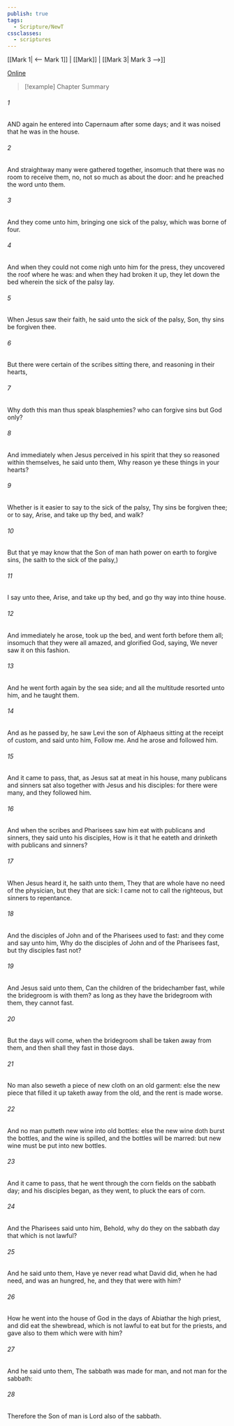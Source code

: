 ```yaml
---
publish: true
tags:
  - Scripture/NewT
cssclasses:
  - scriptures
---
```

[[Mark 1| <-- Mark 1]] | [[Mark]] | [[Mark 3| Mark 3 -->]]

[Online](https://churchofjesuschrist.org/study/scriptures/nt/mark/2?lang=eng)

>[!example] Chapter Summary
>
###### 1
AND again he entered into Capernaum after some days; and it was noised that he was in the house.
###### 2
And straightway many were gathered together, insomuch that there was no room to receive them, no, not so much as about the door: and he preached the word unto them.
###### 3
And they come unto him, bringing one sick of the palsy, which was borne of four.
###### 4
And when they could not come nigh unto him for the press, they uncovered the roof where he was: and when they had broken it up, they let down the bed wherein the sick of the palsy lay.
###### 5
When Jesus saw their faith, he said unto the sick of the palsy, Son, thy sins be forgiven thee.
###### 6
But there were certain of the scribes sitting there, and reasoning in their hearts,
###### 7
Why doth this man thus speak blasphemies? who can forgive sins but God only?
###### 8
And immediately when Jesus perceived in his spirit that they so reasoned within themselves, he said unto them, Why reason ye these things in your hearts?
###### 9
Whether is it easier to say to the sick of the palsy, Thy sins be forgiven thee; or to say, Arise, and take up thy bed, and walk?
###### 10
But that ye may know that the Son of man hath power on earth to forgive sins, (he saith to the sick of the palsy,)
###### 11
I say unto thee, Arise, and take up thy bed, and go thy way into thine house.
###### 12
And immediately he arose, took up the bed, and went forth before them all; insomuch that they were all amazed, and glorified God, saying, We never saw it on this fashion.
###### 13
And he went forth again by the sea side; and all the multitude resorted unto him, and he taught them.
###### 14
And as he passed by, he saw Levi the son of Alphaeus sitting at the receipt of custom, and said unto him, Follow me. And he arose and followed him.
###### 15
And it came to pass, that, as Jesus sat at meat in his house, many publicans and sinners sat also together with Jesus and his disciples: for there were many, and they followed him.
###### 16
And when the scribes and Pharisees saw him eat with publicans and sinners, they said unto his disciples, How is it that he eateth and drinketh with publicans and sinners?
###### 17
When Jesus heard it, he saith unto them, They that are whole have no need of the physician, but they that are sick: I came not to call the righteous, but sinners to repentance.
###### 18
And the disciples of John and of the Pharisees used to fast: and they come and say unto him, Why do the disciples of John and of the Pharisees fast, but thy disciples fast not?
###### 19
And Jesus said unto them, Can the children of the bridechamber fast, while the bridegroom is with them? as long as they have the bridegroom with them, they cannot fast.
###### 20
But the days will come, when the bridegroom shall be taken away from them, and then shall they fast in those days.
###### 21
No man also seweth a piece of new cloth on an old garment: else the new piece that filled it up taketh away from the old, and the rent is made worse.
###### 22
And no man putteth new wine into old bottles: else the new wine doth burst the bottles, and the wine is spilled, and the bottles will be marred: but new wine must be put into new bottles.
###### 23
And it came to pass, that he went through the corn fields on the sabbath day; and his disciples began, as they went, to pluck the ears of corn.
###### 24
And the Pharisees said unto him, Behold, why do they on the sabbath day that which is not lawful?
###### 25
And he said unto them, Have ye never read what David did, when he had need, and was an hungred, he, and they that were with him?
###### 26
How he went into the house of God in the days of Abiathar the high priest, and did eat the shewbread, which is not lawful to eat but for the priests, and gave also to them which were with him?
###### 27
And he said unto them, The sabbath was made for man, and not man for the sabbath:
###### 28
Therefore the Son of man is Lord also of the sabbath.



